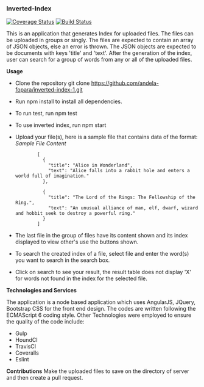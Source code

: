 
### Inverted-Index
[![Coverage Status](https://coveralls.io/repos/github/andela-fopara/inverted-index-1/badge.svg?branch=development)](https://coveralls.io/github/andela-fopara/inverted-index-1?branch=development)
[![Build Status](https://travis-ci.org/andela-fopara/inverted-index-1.svg?branch=development)](https://travis-ci.org/andela-fopara/inverted-index-1)

This is an application that generates Index for uploaded files. The files can be uploaded in groups or singly. The files are expected to contain an array of JSON objects, else an error is thrown. The JSON objects are expected to be documents with keys 'title' and 'text'. After the generation of the index, user can search for a group of words from any or all of the uploaded files.

**Usage**

- Clone the repository git clone https://github.com/andela-fopara/inverted-index-1.git
- Run npm install to install all dependencies.
- To run test, run npm test
- To use inverted index, run npm start
- Upload your file(s), here is a sample file that contains data of the format:
  *Sample File Content*
  
              [
                {
                  "title": "Alice in Wonderland",
                  "text": "Alice falls into a rabbit hole and enters a world full of imagination."
                },

                {
                  "title": "The Lord of the Rings: The Fellowship of the Ring.",
                  "text": "An unusual alliance of man, elf, dwarf, wizard and hobbit seek to destroy a powerful ring."
                }
              ]

- The last file in the group of files have its content shown and its index displayed to view other's use the buttons shown.
- To search the created index of a file, select file and enter the word(s) you want to search in the search box.
- Click on search to see your result, the result table does not display 'X' for words not found in the index for the selected file.

**Technologies and Services**

The application is a node based application which uses AngularJS, JQuery, Bootstrap CSS for the front end design. The codes are written following the ECMAScript 6 coding style. 
Other Technologies were employed to ensure the quality of the code include:
- Gulp
- HoundCI
- TravisCI
- Coveralls
- Eslint

**Contributions**
Make the uploaded files to save on the directory of server and then create a pull request.


